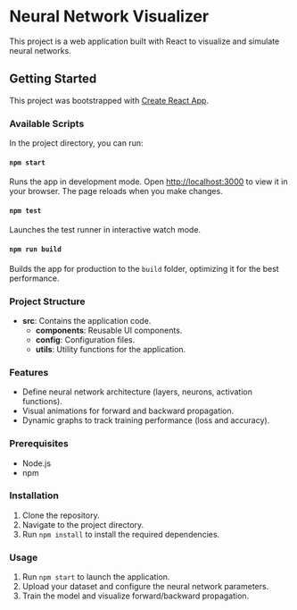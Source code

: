 # Neural Network Visualizer

This project is a web application built with React to visualize and simulate neural networks.

## Getting Started

This project was bootstrapped with [Create React App](https://github.com/facebook/create-react-app).

### Available Scripts

In the project directory, you can run:

#### `npm start`

Runs the app in development mode. Open [http://localhost:3000](http://localhost:3000) to view it in your browser. The page reloads when you make changes.

#### `npm test`

Launches the test runner in interactive watch mode.

#### `npm run build`

Builds the app for production to the `build` folder, optimizing it for the best performance.

### Project Structure

- **src**: Contains the application code.
  - **components**: Reusable UI components.
  - **config**: Configuration files.
  - **utils**: Utility functions for the application.

### Features

- Define neural network architecture (layers, neurons, activation functions).
- Visual animations for forward and backward propagation.
- Dynamic graphs to track training performance (loss and accuracy).

### Prerequisites

- Node.js
- npm

### Installation

1. Clone the repository.
2. Navigate to the project directory.
3. Run `npm install` to install the required dependencies.

### Usage

1. Run `npm start` to launch the application.
2. Upload your dataset and configure the neural network parameters.
3. Train the model and visualize forward/backward propagation.

